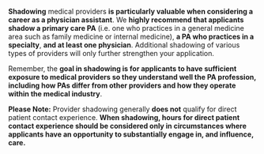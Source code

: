 **Shadowing** medical providers **is particularly valuable when considering a career as a physician assistant**. We **highly recommend that applicants shadow a primary care PA** (i.e. one who practices in a general medicine area such as family medicine or internal medicine), **a PA who practices in a specialty**, **and at least one physician**. Additional shadowing of various types of providers will only further strengthen your application. 

Remember, the **goal in shadowing is for applicants to have sufficient exposure to medical providers so they understand well the PA profession, including how PAs differ from other providers and how they operate within the medical industry**.

<p class="message">
<strong>Please Note:</strong> Provider shadowing generally <strong>does not</strong> qualify for direct patient contact experience. <strong>When shadowing, hours for direct patient contact experience should be considered only in circumstances where applicants have an opportunity to substantially engage in, and influence, care.</strong>
</p>